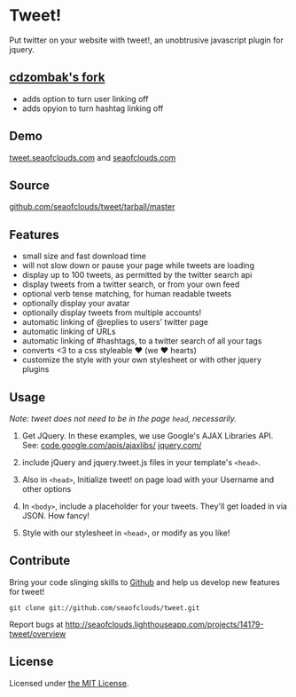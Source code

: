 # Tweet!

Put twitter on your website with tweet!, an unobtrusive javascript plugin for jquery.

## [cdzombak's fork](http://github.com/cdzombak/tweet)

  * adds option to turn user linking off
  * adds opyion to turn hashtag linking off

## Demo

[tweet.seaofclouds.com](http://tweet.seaofclouds.com/) and [seaofclouds.com](http://seaofclouds.com/)

## Source

[github.com/seaofclouds/tweet/tarball/master](http://github.com/seaofclouds/tweet/tarball/master)

## Features

  * small size and fast download time
  * will not slow down or pause your page while tweets are loading
  * display up to 100 tweets, as permitted by the twitter search api
  * display tweets from a twitter search, or from your own feed
  * optional verb tense matching, for human readable tweets
  * optionally display your avatar
  * optionally display tweets from multiple accounts!
  * automatic linking of @replies to users’ twitter page
  * automatic linking of URLs
  * automatic linking of #hashtags, to a twitter search of all your tags
  * converts <3 to a css styleable ♥ (we ♥ hearts)
  * customize the style with your own stylesheet or with other jquery plugins

## Usage

*Note: tweet does not need to be in the page `head`, necessarily.*

1. Get JQuery. In these examples, we use Google's AJAX Libraries API. See: [code.google.com/apis/ajaxlibs/](http://code.google.com/apis/ajaxlibs/)
[jquery.com/](http://jquery.com/)
  
2. include jQuery and jquery.tweet.js files in your template's `<head>`.
	
	<script language="javascript" src="http://ajax.googleapis.com/ajax/libs/jquery/1.3.1/jquery.min.js" type="text/javascript"></script>
	<script language="javascript" src="/tweet/jquery.tweet.js" type="text/javascript"></script>
  
3. Also in `<head>`, Initialize tweet! on page load with your Username and other options
	
	<script type='text/javascript'>
		$(document).ready(function(){
            $(".tweet").tweet({
                join_text: "auto",
                avatar_size: 32,
                count: 3,
                auto_join_text_default: "we said,",
                auto_join_text_ed: "we",
                auto_join_text_ing: "we were",
                auto_join_text_reply: "we replied to",
                auto_join_text_url: "we were checking out",
                loading_text: "loading tweets..."
            });
        });
    </script>
    
4. In `<body>`, include a placeholder for your tweets. They'll get loaded in via JSON. How fancy!
	
	<div class="tweet"></div>
  
5. Style with our stylesheet in `<head>`, or modify as you like!

	<link href="jquery.tweet.css" media="all" rel="stylesheet" type="text/css"/>


## Contribute

Bring your code slinging skills to [Github](http://github.com/seaofclouds/tweet/) and help us develop new features for tweet!

	git clone git://github.com/seaofclouds/tweet.git

Report bugs at http://seaofclouds.lighthouseapp.com/projects/14179-tweet/overview

## License

Licensed under [the MIT License](http://www.opensource.org/licenses/mit-license.php).

